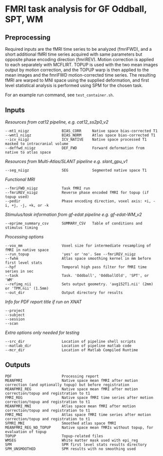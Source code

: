 # FMRI task analysis for GF Oddball, SPT, WM

## Preprocessing

Required inputs are the fMRI time series to be analyzed (fmriFWD), and a short additional fMRI time series acquired with same parameters but opposite phase encoding direction (fmriREV). Motion correction is applied to each separately with MCFLIRT. TOPUP is used with the two mean images output by motion correction, and the TOPUP warp is then applied to the mean images and the fmriFWD motion-corrected time series. The resulting fMRI are warped to MNI space using the supplied deformation, and first level statistical analysis is performed using SPM for the chosen task.

For an example run command, see `test_container.sh`.

## Inputs

*Resources from cat12 pipeline, e.g. cat12_ss2p0_v2*
     
    --mt1_niigz               BIAS_CORR     Native space bias-corrected T1
    --wmt1_niigz              BIAS_NORM     Atlas space bias-corrected T1
    --icv_niigz               ICV_NATIVE    Native space processed T1 masked to intracranial volume
    --deffwd_niigz            DEF_FWD       Forward deformation from native to atlas space

*Resources from Multi-Atlas/SLANT pipeline e.g. slant_gpu_v1*
    
    --seg_niigz               SEG           Segmented native space T1

*Functional MRI*
    
    --fmriFWD_niigz           Task fMRI run
    --fmriREV_niigz           Reverse phase encoded fMRI for topup (if topup used)
    --pedir                   Phase encoding direction, voxel axis: +i, -i, +j, -j, +k, or -k

*Stimulus/task information from gf-edat pipeline e.g. gf-edat-WM_v2*
    
    --eprime_summary_csv      SUMMARY_CSV   Table of conditions and stimulus timing

*Processing options*
    
    --vox_mm                  Voxel size for intermediate resampling of fMRI in native space
    --run_topup               'yes' or 'no'. See --fmriREV_niigz
    --fwhm                    Atlas space smoothing kernel in mm before first level stats
    --hpf                     Temporal high pass filter for fMRI time series in sec
    --task                    Task. 'Oddball', 'OddballOld', 'SPT', or 'WM'
	--refimg_nii              Sets output geometry. 'avg152T1.nii' (2mm) or 'TPM.nii' (1.5mm)
    --out_dir                 Output directory for results

*Info for PDF report title if run on XNAT*
    
    --project
    --subject
    --session
    --scan

*Extra options only needed for testing*
    
    --src_dir                 Location of pipeline shell scripts
    --matlab_dir              Location of pipeline matlab code
    --mcr_dir                 Location of Matlab Compiled Runtime


## Outputs

    PDF                       Processing report
	MEANFMRI                  Native space mean fMRI after motion correction (and optionally topup) but before registration
	MEANFMRI_REG              Native space mean fMRI after motion correction/topup and registration to t1
	FMRI_REG                  Native space fMRI time series after motion correction/topup and registration to t1
	MEANFMRI_MNI              Atlas space mean fMRI after motion correction/topup and registration to t1
	FMRI_MNI                  Atlas space fMRI time series after motion correction/topup and registration to t1
	SFMRI_MNI                 Smoothed atlas space fMRI
	MEANFMRI_REG_NO_TOPUP     Native space mean fMRIs without topup, for evaluation of topup
	TOPUP                     Topup-related files
	WMSEG                     White matter mask used with epi_reg
	SPM                       SPM first level stats results directory
	SPM_UNSMOOTHED            SPM results with no smoothing used
